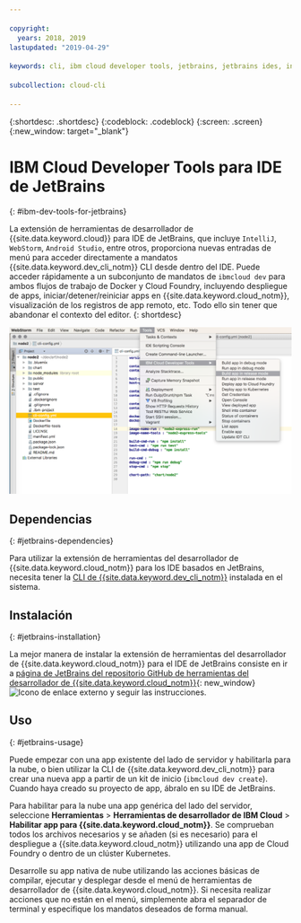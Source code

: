 ```yaml
---

copyright:
  years: 2018, 2019
lastupdated: "2019-04-29"

keywords: cli, ibm cloud developer tools, jetbrains, jetbrains ides, intellij, webstorm, android studio, ibmcloud dev, view remote logs, ibmcloud docker commands

subcollection: cloud-cli

---
```


{:shortdesc: .shortdesc}
{:codeblock: .codeblock}
{:screen: .screen}
{:new_window: target="_blank"}

# IBM Cloud Developer Tools para IDE de JetBrains
{: #ibm-dev-tools-for-jetbrains}

La extensión de herramientas de desarrollador de {{site.data.keyword.cloud}} para IDE de JetBrains, que incluye `IntelliJ`, `WebStorm`, `Android Studio`, entre otros, proporciona nuevas entradas de menú para acceder directamente a mandatos {{site.data.keyword.dev_cli_notm}} CLI desde dentro del IDE. Puede acceder rápidamente a un subconjunto de mandatos de `ibmcloud dev` para ambos flujos de trabajo de Docker y Cloud Foundry, incluyendo despliegue de apps, iniciar/detener/reiniciar apps en {{site.data.keyword.cloud_notm}}, visualización de los registros de app remoto, etc. Todo ello sin tener que abandonar el contexto del editor.
{: shortdesc}

![Captura de pantalla de IBM Cloud Developer Tools ejecutándose dentro delIDE de WebStorm.](jetbrains.png "Ejemplo de menú de herramientas de desarrollador de {{site.data.keyword.cloud_notm}} que se ejecuta dentro del IDE de WebStorm")



## Dependencias
{: #jetbrains-dependencies}

Para utilizar la extensión de herramientas del desarrollador de {{site.data.keyword.cloud_notm}} para los IDE basados en JetBrains, necesita tener la [CLI de {{site.data.keyword.dev_cli_notm}}](/docs/cli?topic=cloud-cli-ibmcloud-cli#ibmcloud-cli) instalada en el sistema.

## Instalación
{: #jetbrains-installation}

La mejor manera de instalar la extensión de herramientas del desarrollador de {{site.data.keyword.cloud_notm}} para el IDE de JetBrains consiste en ir a [página de JetBrains del repositorio GitHub de herramientas del desarrollador de {{site.data.keyword.cloud_notm}}](https://github.com/IBM-Cloud/ibm-cloud-developer-tools/tree/master/jetbrains){: new_window}![Icono de enlace externo](../../icons/launch-glyph.svg "Icono de enlace externo") y seguir las instrucciones.

## Uso
{: #jetbrains-usage}

Puede empezar con una app existente del lado de servidor y habilitarla para la nube, o bien utilizar la CLI de {{site.data.keyword.dev_cli_notm}} para crear una nueva app a partir de un kit de inicio (`ibmcloud dev create`). Cuando haya creado su proyecto de app, ábralo en su IDE de JetBrains.

Para habilitar para la nube una app genérica del lado del servidor, seleccione **Herramientas** > **Herramientas de desarrollador de IBM Cloud** > **Habilitar app para {{site.data.keyword.cloud_notm}}**. Se comprueban todos los archivos necesarios y se añaden (si es necesario) para el despliegue a {{site.data.keyword.cloud_notm}} utilizando una app de Cloud Foundry o dentro de un clúster Kubernetes.

Desarrolle su app nativa de nube utilizando las acciones básicas de compilar, ejecutar y desplegar desde el menú de herramientas de desarrollador de {{site.data.keyword.cloud_notm}}. Si necesita realizar acciones que no están en el menú, simplemente abra el separador de terminal y especifique los mandatos deseados de forma manual.
